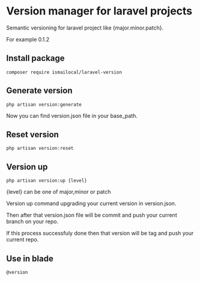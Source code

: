 # Version manager for laravel projects

Semantic versioning for laravel project like {major.minor.patch}.

For example 0.1.2

## Install package
````
composer require ismailocal/laravel-version
````

## Generate version
````
php artisan version:generate
````
Now you can find version.json file in your base_path.

## Reset version
````
php artisan version:reset
````

## Version up
````
php artisan version:up {level}
````
{level} can be one of major,minor or patch

Version up command upgrading your current version in version.json. 

Then after that version.json file will be commit and push your current branch on your repo. 

If this process successfuly done then that version will be tag and push your current repo.

## Use in blade
````
@version
````